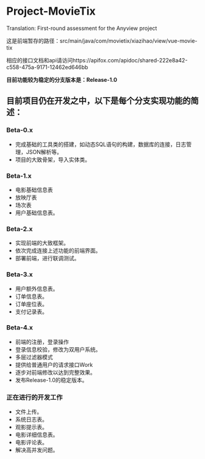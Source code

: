 # Project-MovieTix
Translation: First-round assessment for the Anyview project

这是前端暂存的路径：src/main/java/com/movietix/xiazihao/view/vue-movie-tix

相应的接口文档和api请访问https://apifox.com/apidoc/shared-222e8a42-c558-475a-9171-12462ed646bb


**目前功能较为稳定的分支版本是：Release-1.0**

## 目前项目仍在开发之中，以下是每个分支实现功能的简述：

### Beta-0.x
- 完成基础的工具类的搭建，如动态SQL语句的构建，数据库的连接，日志管理，JSON解析等。
- 项目的大致骨架，导入实体类。

### Beta-1.x
- 电影基础信息表
- 放映厅表
- 场次表
- 用户基础信息表。

### Beta-2.x
- 实现前端的大致框架。
- 依次完成连接上述功能的前端界面。
- 部署前端，进行联调测试。

### Beta-3.x
- 用户额外信息表。
- 订单信息表。
- 订单座位表。
- 支付记录表。

### Beta-4.x
- 前端的注册，登录操作
- 登录信息校验，修改为双用户系统。
- 多层过滤器模式
- 提供给普通用户的请求接口Work
- 逐步对前端修改以达到完整效果。
- 发布Release-1.0的稳定版本。

### 正在进行的开发工作
- 文件上传。
- 系统日志表。
- 观影提示表。
- 电影详细信息表。
- 电影评论表。
- 解决高并发问题。
